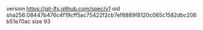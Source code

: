 version https://git-lfs.github.com/spec/v1
oid sha256:08447b476c4f19cff5ac75422f2cb7ef8889f8120c065c1582dbc206b51e70ac
size 93
